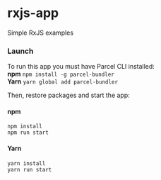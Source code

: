 # rxjs-app
Simple RxJS examples

### Launch
To run this app you must have Parcel CLI installed:  
**npm** `npm install -g parcel-bundler`  
**Yarn** `yarn global add parcel-bundler`

Then, restore packages and start the app:

#### npm
`npm install`  
`npm run start`

#### Yarn
`yarn install`  
`yarn run start`
